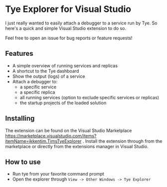 # Tye Explorer for Visual Studio

I just really wanted to easily attach a debugger to a service run by Tye. So here's a quick and simple Visual Studio extension to do so.

Feel free to open an issue for bug reports or feature requests!

## Features
- A simple overview of running services and replicas
- A shortcut to the Tye dashboard
- Show the output (logs) of a service
- Attach a debugger to:
  - a specific service
  - a specific replica
  - all running services (option to exclude specific services or replicas)
  - the startup projects of the loaded solution
 
## Installing
The extension can be found on the Visual Studio Marketplace https://marketplace.visualstudio.com/items?itemName=ikkentim.TimsTyeExplorer .
Install the extension through from the marketplace or directly from the extensions manager in Visual Studio.

## How to use
- Run tye from your favorite command prompt
- Open the explorer through `View -> Other Windows -> Tye Explorer`
